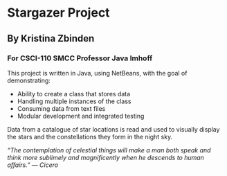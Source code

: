# Stargazer Project
## By Kristina Zbinden 
### For CSCI-110 SMCC Professor Java Imhoff   

This project is written in Java, using NetBeans, with the goal of demonstrating:  

* Ability to create a class that stores data
* Handling multiple instances of the class
* Consuming data from text files
* Modular development and integrated testing   


 Data from a catalogue of star locations is read and used to visually display
 the stars and the constellations they form in the night sky.   
 
*“The contemplation of celestial things will make a man both speak and think more sublimely
and magnificently when he descends to human affairs.” — Cicero*
